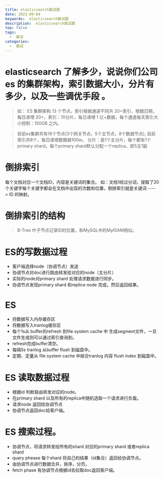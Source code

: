 ```yaml
---
title: elasticsearch面试题
date: 2023-09-04
keywords:  elasticsearch面试题
description:  elasticsearch面试题
top: false
tags:
  -  面试
categories:
  -  面试
---
```


# elasticsearch 了解多少，说说你们公司 es 的集群架构，索引数据大小，分片有多少，以及一些调优手段 。
> 如： ES 集群架构 13 个节点，索引根据通道不同共 20+索引，根据日期，每日递增 20+，索引：10分片，每日递增 1 亿+数据，每个通道每天索引大小控制：150GB 之内。

> 目前es集群共有16个节点(3个网关节点，5个主节点，8个数据节点), 目前索引共8个，每日递增数据越100w。
> 分片：是1个主分片，每个都有1个primary shard，每个primary shard默认分配一个replica，即5主1副


# 倒排索引
每个文档对应一个文档ID，内容是关键词的集合。
如：文档1经过分词，提取了20个关键字每个关键字都会在文档中出现的次数和位置，倒排索引就是关键词 ----> ID 的映射。

# 倒排索引的结构
> B-Tree
叶子节点记录ID的位置，和MySQL中的MyISAM相似。


# ES的写数据过程
- 客户端选择node（协调节点）发送
- 协调节点对doc进行路由转发给对应的node（主分片）
- 实际的node对primary shard 处理请求数据进行同步。
- 协调节点发现primary shard 和replice node 完成，然后返回结果。

# ES

- 将数据写入内存缓存区
- 将数据写入tranlog缓存区
- 每个1s从 buffer的refresh 到file system cache 中 生成segment文件，一旦文件生成则可以通过索引查询到。
- refresh完成buffer清空。
- 每隔5s tranlog 从buffer flush 到磁盘中。
- 定期、定量从 file system cache 中结合tranlog 内容 flush index 到磁盘中。

# ES 读取数据过程

- 根据id 判断路由转发对应的node。
- 在primary shard 以及所有的replica中随机选取一个请求进行负载。
- 请求node 返回给协调节点
- 协调节点返回doc给客户端。

# ES 搜索过程。
- 协调节点，将请求转发给所有的shard 对应的primary shard 或者replica shard
- query phease 每个shard 将自己的结果（id集合）返回给协调节点。
- 由协调节点进行数据合并，排序，分页。
- fetch phase 有协调节点根据id去拉取doc返回客户端。


